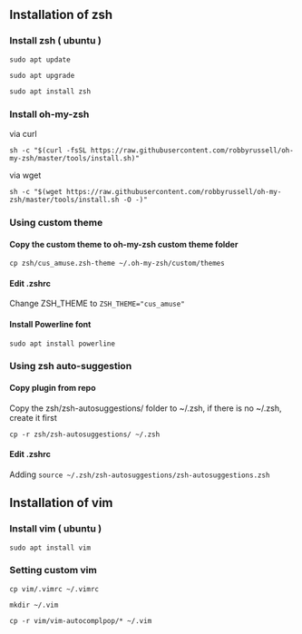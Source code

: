 ## Installation of zsh 
### Install zsh ( ubuntu )

`sudo apt update`

`sudo apt upgrade`

`sudo apt install zsh`


### Install oh-my-zsh

via curl

`sh -c "$(curl -fsSL https://raw.githubusercontent.com/robbyrussell/oh-my-zsh/master/tools/install.sh)"`

via wget

`sh -c "$(wget https://raw.githubusercontent.com/robbyrussell/oh-my-zsh/master/tools/install.sh -O -)"`

### Using custom theme
#### Copy the custom theme to oh-my-zsh custom theme folder

`cp zsh/cus_amuse.zsh-theme ~/.oh-my-zsh/custom/themes`

#### Edit .zshrc
Change ZSH_THEME to `ZSH_THEME="cus_amuse"`

#### Install Powerline font

`sudo apt install powerline`

### Using zsh auto-suggestion
#### Copy plugin from repo
Copy the zsh/zsh-autosuggestions/ folder to ~/.zsh, if there is no ~/.zsh, create it first

`cp -r zsh/zsh-autosuggestions/ ~/.zsh`

#### Edit .zshrc
Adding `source ~/.zsh/zsh-autosuggestions/zsh-autosuggestions.zsh`


## Installation of vim
### Install vim ( ubuntu )

`sudo apt install vim`

### Setting custom vim

`cp vim/.vimrc ~/.vimrc`

`mkdir ~/.vim`

`cp -r vim/vim-autocomplpop/* ~/.vim`

